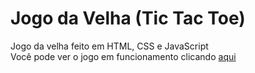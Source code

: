 # Jogo da Velha (Tic Tac Toe)

Jogo da velha feito em HTML, CSS e JavaScript
<br>
Você pode ver o jogo em funcionamento clicando <a href="https://competent-dubinsky-69a6aa.netlify.app">aqui</a>
